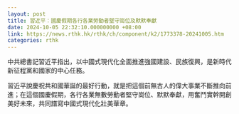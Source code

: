 ```yaml
---
layout: post
title: 習近平︰國慶假期各行各業勞動者堅守崗位及默默奉獻
date: 2024-10-05 22:32:10.000000000 +08:00
link: https://news.rthk.hk/rthk/ch/component/k2/1773378-20241005.htm
categories: rthk
---
```


中共總書記習近平指出，以中國式現代化全面推進強國建設、民族復興，是新時代新征程黨和國家的中心任務。

習近平說慶祝共和國華誕的最好行動，就是把這個前無古人的偉大事業不斷推向前進；在這個國慶假期，各行各業無數勞動者堅守崗位、默默奉獻，用奮鬥實幹開創美好未來，共同譜寫中國式現代化壯美華章。
